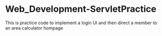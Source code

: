# Web_Development-ServletPractice
This is practice code to implement a login UI and then direct a member to an area calculator hompage
